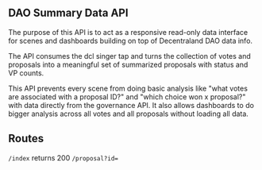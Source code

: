 ## DAO Summary Data API
The purpose of this API is to act as a responsive read-only data interface for scenes and dashboards building on top of Decentraland DAO data info. 

The API consumes the dcl singer tap and turns the collection of votes and proposals into a meaningful set of summarized proposals with status and VP counts.

This API prevents every scene from doing basic analysis like "what votes are associated with a proposal ID?" and "which choice won x proposal?" with data directly from the governance API. It also allows dashboards to do bigger analysis across all votes and all proposals without loading all data.

## Routes
`/index` returns 200
`/proposal?id=`